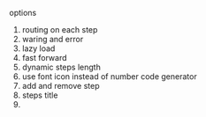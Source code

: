 options
1. routing on each step
2. waring and error
3. lazy load
4. fast forward
5. dynamic steps length
6. use font icon instead of number
code generator
1. add and remove step
2. steps title
3. 
